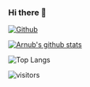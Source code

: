 ### Hi there 👋

[![Github](https://img.shields.io/github/followers/arnub?label=Follow&style=social)](https://github.com/arnub)

[![Arnub's github stats](https://github-readme-stats.vercel.app/api?username=arnub)](https://github.com/arnub/github-readme-stats&theme=vue)

![Top Langs](https://github-readme-stats.vercel.app/api/top-langs/?username=arnub&theme=vue)

<!--
**arnub/arnub** is a ✨ _special_ ✨ repository because its `README.md` (this file) appears on your GitHub profile.

Here are some ideas to get you started:

- 🔭 I’m currently working on ...
- 🌱 I’m currently learning ...
- 👯 I’m looking to collaborate on ...
- 🤔 I’m looking for help with ...
- 💬 Ask me about ...
- 📫 How to reach me: ...
- 😄 Pronouns: ...
- ⚡ Fun fact: ...
-->

![visitors](https://visitor-badge.laobi.icu/badge?page_id=page.id)
